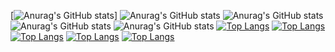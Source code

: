 [![Anurag's GitHub stats](https://github-readme-stats.vercel.app/api?username=ZtXavier)]
![Anurag's GitHub stats](https://github-readme-stats.vercel.app/api?username=ZtXavier&hide=stars,commits,prs,issues,contribs)
![Anurag's GitHub stats](https://github-readme-stats.vercel.app/api?username=ZtXavier&count_private=true)
![Anurag's GitHub stats](https://github-readme-stats.vercel.app/api?username==ZtXavier&show_icons=true)
![Anurag's GitHub stats](https://github-readme-stats.vercel.app/api?username=ZtXavier&show_icons=true&theme=synthwave)
[![Top Langs](https://github-readme-stats.vercel.app/api/top-langs/?username=ZtXavier)](https://github.com/anuraghazra/github-readme-stats)
[![Top Langs](https://github-readme-stats.vercel.app/api/top-langs/?username=ZtXavier&exclude_repo=github-readme-stats,anuraghazra.github.io)](https://github.com/anuraghazra/github-readme-stats)
[![Top Langs](https://github-readme-stats.vercel.app/api/top-langs/?username=ZtXavier&hide=javascript,html)](https://github.com/anuraghazra/github-readme-stats)
[![Top Langs](https://github-readme-stats.vercel.app/api/top-langs/?username=ZtXavier&langs_count=8)](https://github.com/anuraghazra/github-readme-stats)
[![Top Langs](https://github-readme-stats.vercel.app/api/top-langs/?username=ZtXavier&layout=compact)](https://github.com/anuraghazra/github-readme-stats)

